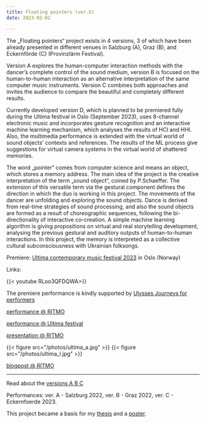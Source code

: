 ```yaml
---
title: Floating pointers (ver.D)
date: 2023-02-02

---
```



The „Floating pointers“ project exists in 4 versions, 3 of which have been already presented in different venues in Salzburg (A), Graz (B), and Eckernförde (C) (Provinzlärm Festival).

Version A explores the human-computer interaction methods with the dancer’s complete control of the sound medium, version B is focused on the human-to-human interaction as an alternative interpretation of the same computer music instruments. Version C combines both approaches and invites the audience to compare the beautiful and completely different results.

Currently developed version D, which is planned to be premiered fully during the Ultima festival in Oslo (September 2023), uses 8-channel electronic music and incorporates gesture recognition and an interactive machine learning mechanism, which analyses the results of HCI and HHI. Also, the multimedia performance is extended with the virtual world of sound objects’ contexts and references. The results of the ML process give suggestions for virtual camera systems in the virtual world of shattered memories.

The word „pointer“ comes from computer science and means an object, which stores a memory address. The main idea of the project is the creative interpretation of the term „sound object“, coined by P.Schaeffer. The extension of this versatile term via the gestural component defines the direction in which the duo is working in this project. The movements of the dancer are unfolding and exploring the sound objects. Dance is derived from real-time strategies of sound processing, and also the sound objects are formed as a result of choreographic sequences, following the bi-directionality of interactive co-creation. A simple machine learning algorithm is giving propositions on virtual and real storytelling development, analysing the previous gestural and auditory outputs of human-to-human interactions.
In this project, the memory is interpreted as a collective cultural subconsciousness with Ukrainian folksongs.

Premiere: [Ultima contemporary music festival 2023](https://www.ultima.no/en/ultima-2023) in Oslo (Norway)


Links:

{{< youtube RLoo3QFDQWA>}}

The premiere performance is kindly supported by [Ulysses Journeys for performers](https://project.ulysses-network.eu/event/ulysses-journeys-for-performers-ultima-3/)

[performance @ RITMO](https://www.uio.no/ritmo/english/news-and-events/events/artistic-performances/2023/floating-pointers/index.html)

[performance @ Ultima festival](https://www.ultima.no/en/floating-pointers-2)

[presentation @ RITMO](https://www.uio.no/ritmo/english/news-and-events/events/food-and-paper/2023/alisa-kobzar/index.html)

{{< figure src="/photos/ultima_a.jpg" >}}
{{< figure src="/photos/ultima_l.jpg" >}}


[blogpost @ RITMO](https://www.uio.no/ritmo/english/news-and-events/blog/2023/alisa-kobzar/index.html)

---

Read about the [versions A B C](https://alisakobzar.github.io/duo-rotkaeppchen/floatingpointersabc/)

Performances: ver. A - Salzburg 2022, ver. B - Graz 2022, ver. C - Eckernfoerde 2023.

This project became a basis for my [thesis](https://alisakobzar.github.io/writings/) and a [poster](https://alisakobzar.github.io/writings/).
